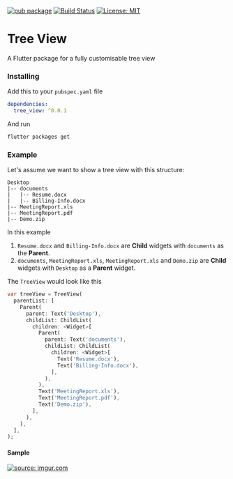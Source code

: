 [![pub package](https://img.shields.io/badge/pub-0.0.1-orange.svg)](https://pub.dartlang.org/packages/tree_view)
[![Build Status](https://travis-ci.org/ajilo297/flutter_tree_view.svg?branch=master)](https://travis-ci.org/ajilo297/flutter_tree_view)
[![License: MIT](https://img.shields.io/badge/License-MIT-yellow.svg)](https://opensource.org/licenses/MIT)

# Tree View
A Flutter package for a fully customisable tree view

### Installing
Add this to your `pubspec.yaml` file

```yaml
dependencies:
  tree_view: ^0.0.1
```

And run
```sh
flutter packages get
```

### Example

Let's assume we want to show a tree view with this structure:

```
Desktop
|-- documents
|   |-- Resume.docx
|   |-- Billing-Info.docx
|-- MeetingReport.xls
|-- MeetingReport.pdf
|-- Demo.zip
```

In this example
1. `Resume.docx` and `Billing-Info.docx` are **Child** widgets with
   `documents` as the **Parent**.
2. `documents`, `MeetingReport.xls`, `MeetingReport.xls` and `Demo.zip`
   are **Child** widgets with `Desktop` as a **Parent** widget.

The `TreeView` would look like this

```dart
var treeView = TreeView(
  parentList: [
    Parent(
      parent: Text('Desktop'),
      childList: ChildList(
        children: <Widget>[
          Parent(
            parent: Text('documents'),
            childList: ChildList(
              children: <Widget>[
                Text('Resume.docx'),
                Text('Billing-Info.docx'),
              ],
            ),
          ),
          Text('MeetingReport.xls'),
          Text('MeetingReport.pdf'),
          Text('Demo.zip'),
        ],
      ),
    ),
  ],
);
```

#### Sample
<a href="https://imgur.com/d4n4p1b"><img src="https://i.imgur.com/d4n4p1b.gif" title="source: imgur.com" /></a>
